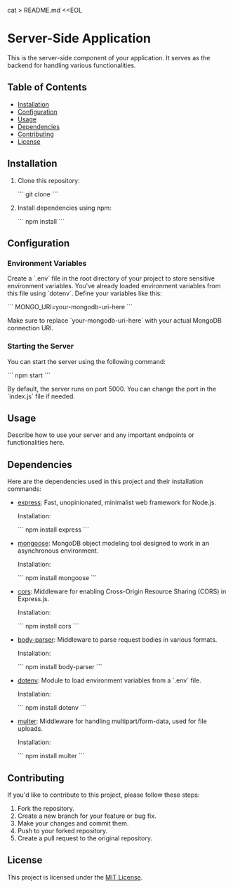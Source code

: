 
cat > README.md <<EOL
# Server-Side Application

This is the server-side component of your application. It serves as the backend for handling various functionalities.

## Table of Contents
- [Installation](#installation)
- [Configuration](#configuration)
- [Usage](#usage)
- [Dependencies](#dependencies)
- [Contributing](#contributing)
- [License](#license)

## Installation

1. Clone this repository:

   \`\`\`
   git clone <repository-url>
   \`\`\`

2. Install dependencies using npm:

   \`\`\`
   npm install
   \`\`\`

## Configuration

### Environment Variables

Create a \`.env\` file in the root directory of your project to store sensitive environment variables. You've already loaded environment variables from this file using \`dotenv\`. Define your variables like this:

\`\`\`
MONGO_URI=your-mongodb-uri-here
\`\`\`

Make sure to replace \`your-mongodb-uri-here\` with your actual MongoDB connection URI.

### Starting the Server

You can start the server using the following command:

\`\`\`
npm start
\`\`\`

By default, the server runs on port 5000. You can change the port in the \`index.js\` file if needed.

## Usage

Describe how to use your server and any important endpoints or functionalities here.

## Dependencies

Here are the dependencies used in this project and their installation commands:

- [express](https://www.npmjs.com/package/express): Fast, unopinionated, minimalist web framework for Node.js.

  Installation:

  \`\`\`
  npm install express
  \`\`\`

- [mongoose](https://www.npmjs.com/package/mongoose): MongoDB object modeling tool designed to work in an asynchronous environment.

  Installation:

  \`\`\`
  npm install mongoose
  \`\`\`

- [cors](https://www.npmjs.com/package/cors): Middleware for enabling Cross-Origin Resource Sharing (CORS) in Express.js.

  Installation:

  \`\`\`
  npm install cors
  \`\`\`

- [body-parser](https://www.npmjs.com/package/body-parser): Middleware to parse request bodies in various formats.

  Installation:

  \`\`\`
  npm install body-parser
  \`\`\`

- [dotenv](https://www.npmjs.com/package/dotenv): Module to load environment variables from a \`.env\` file.

  Installation:

  \`\`\`
  npm install dotenv
  \`\`\`

- [multer](https://www.npmjs.com/package/multer): Middleware for handling multipart/form-data, used for file uploads.

  Installation:

  \`\`\`
  npm install multer
  \`\`\`

## Contributing

If you'd like to contribute to this project, please follow these steps:

1. Fork the repository.
2. Create a new branch for your feature or bug fix.
3. Make your changes and commit them.
4. Push to your forked repository.
5. Create a pull request to the original repository.

## License

This project is licensed under the [MIT License](LICENSE).


